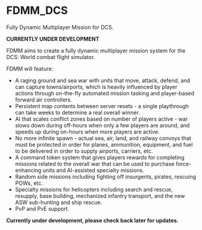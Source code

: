 # FDMM_DCS
Fully Dynamic Multiplayer Mission for DCS.

**CURRENTLY UNDER DEVELOPMENT**

FDMM aims to create a fully dynamic multiplayer mission system for the DCS: World combat flight simulator.

FDMM will feature:

- A raging ground and sea war with units that move, attack, defend, and can capture towns/airports, which is heavily influenced by player actions through on-the-fly automated mission tasking and player-based forward air controllers.
- Persistent map contents between server resets - a single playthrough can take weeks to determine a real overall winner.
- AI that scales conflict zones based on number of players active - war slows down during off-hours when only a few players are around, and speeds up during on-hours when more players are active.
- No more infinite spawn - actual sea, air, land, and railway convoys that must be protected in order for planes, ammunition, equipment, and fuel to be delivered in order to supply airports, carriers, etc.
- A command token system that gives players rewards for completing missions related to the overall war that can be used to purchase force-enhancing units and AI-assisted specialty missions.
- Random side missions including fighting off insurgents, pirates, rescuing POWs, etc.
- Specialty missions for helicopters including search and rescue, resupply, base building, mechanized infantry transport, and the new ASW sub-hunting and ship rescue.
- PvP and PvE support.

**Currently under development, please check back later for updates.**
